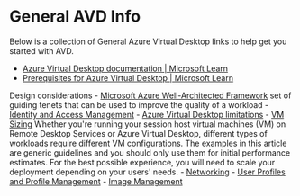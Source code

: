 # General AVD Info
Below is a collection of General Azure Virtual Desktop links to help get you started with AVD.

- [Azure Virtual Desktop documentation | Microsoft Learn](https://learn.microsoft.com/en-us/azure/virtual-desktop/)
- [Prerequisites for Azure Virtual Desktop | Microsoft Learn](https://learn.microsoft.com/en-us/azure/virtual-desktop/prerequisites?tabs=portal)

Design considerations
    - [Microsoft Azure Well-Architected Framework](https://learn.microsoft.com/en-us/azure/architecture/framework) set of guiding tenets that can be used to improve the quality of a workload
    - [Identity and Access Management](https://learn.microsoft.com/en-us/azure/virtual-desktop/authentication)
    - [Azure Virtual Desktop limitations](https://learn.microsoft.com/en-us/azure/architecture/example-scenario/wvd/windows-virtual-desktop?context=%2Fazure%2Fvirtual-desktop%2Fcontext%2Fcontext#azure-virtual-desktop-limitations)
    - [VM Sizing](https://learn.microsoft.com/en-us/windows-server/remote/remote-desktop-services/virtual-machine-recs) Whether you're running your session host virtual machines (VM) on Remote Desktop Services or Azure Virtual Desktop, different types of workloads require different VM configurations. The examples in this article are generic guidelines and you should only use them for initial performance estimates. For the best possible experience, you will need to scale your deployment depending on your users' needs.
    - [Networking](Networking.md)
    - [User Profiles and Profile Management](Profile%20Management.md)
    - [Image Management](Image%20Management.md)
